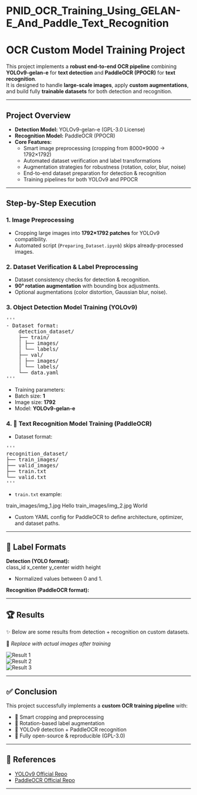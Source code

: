 # PNID_OCR_Training_Using_GELAN-E_And_Paddle_Text_Recognition

# OCR Custom Model Training Project  
This project implements a **robust end-to-end OCR pipeline** combining **YOLOv9-gelan-e** for **text detection** and **PaddleOCR (PPOCR)** for **text recognition**.  
It is designed to handle **large-scale images**, apply **custom augmentations**, and build fully **trainable datasets** for both detection and recognition.  

---

## Project Overview  

- **Detection Model:** YOLOv9-gelan-e (GPL-3.0 License)  
- **Recognition Model:** PaddleOCR (PPOCR)  
- **Core Features:**  
  - Smart image preprocessing (cropping from 8000×9000 → 1792×1792)  
  - Automated dataset verification and label transformations  
  - Augmentation strategies for robustness (rotation, color, blur, noise)  
  - End-to-end dataset preparation for detection & recognition  
  - Training pipelines for both YOLOv9 and PPOCR  

---

## Step-by-Step Execution  

### 1. Image Preprocessing  
- Cropping large images into **1792×1792 patches** for YOLOv9 compatibility.  
- Automated script (`Preparing_Dataset.ipynb`) skips already-processed images.  

### 2. Dataset Verification & Label Preprocessing  
- Dataset consistency checks for detection & recognition.  
- **90° rotation augmentation** with bounding box adjustments.  
- Optional augmentations (color distortion, Gaussian blur, noise).  

### 3. Object Detection Model Training (YOLOv9)  
<pre>
'''
- Dataset format:  
    detection_dataset/
    ├── train/
    │ ├── images/
    │ └── labels/
    ├── val/
    │ ├── images/
    │ └── labels/
    └── data.yaml
'''
</pre>

- Training parameters:  
- Batch size: **1**  
- Image size: **1792**  
- Model: **YOLOv9-gelan-e**  

### 4. 🔹 Text Recognition Model Training (PaddleOCR)  
- Dataset format:  
<pre>
'''
recognition_dataset/
├── train_images/
├── valid_images/
├── train.txt
└── valid.txt
'''
</pre>

- `train.txt` example:  

train_images/img_1.jpg Hello
train_images/img_2.jpg World

- Custom YAML config for PaddleOCR to define architecture, optimizer, and dataset paths.  
---

## 📂 Label Formats  

**Detection (YOLO format):**  
class_id x_center y_center width height
- Normalized values between 0 and 1.  

**Recognition (PaddleOCR format):**  


---

## 🏆 Results  

✨ Below are some results from detection + recognition on custom datasets.  

📌 *Replace with actual images after training*  

![Result 1](results/result1.png)  
![Result 2](results/result2.png)  
![Result 3](results/result3.png)  

---

## ✅ Conclusion  

This project successfully implements a **custom OCR training pipeline** with:  
- 📌 Smart cropping and preprocessing  
- 📌 Rotation-based label augmentation  
- 📌 YOLOv9 detection + PaddleOCR recognition  
- 📌 Fully open-source & reproducible (GPL-3.0)  

---

## 🔗 References  
- [YOLOv9 Official Repo](https://github.com/WongKinYiu/yolov9)  
- [PaddleOCR Official Repo](https://github.com/PaddlePaddle/PaddleOCR)  

---